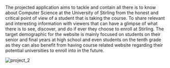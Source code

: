 The projected application aims to tackle and contain all there is to know about Computer Science 
at the University of Stirling from the honest and critical point of view of a student that is taking 
the course. To share relevant and interesting information with viewers that can have a glimpse of 
what there is to see, discover, and do if ever they choose to enroll at Stirling. The target 
demographic for the website is mainly focused on students on their senior and final years at high 
school and even students on the tenth grade as they can also benefit from having course related 
website regarding their potential universities to enroll into in the future.

![project_2](https://github.com/DysAndrie/WebsiteProject-eCSentials/assets/123649294/773c9e78-8cc3-487c-9d04-613598c8c13b)
